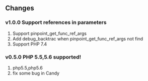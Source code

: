 ﻿## Changes

### v1.0.0 Support references in parameters
1. Support pinpoint_get_func_ref_args
2. Add debug_backtrac when pinpoint_get_func_ref_args not find
3. Support PHP 7.4

### v0.5.0 PHP 5.5,5.6 supported! 
1. php5.5,php5.6
2. fix some bug in Candy